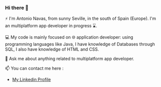 ### Hi there 👋

<!--
**antonionav9/antonionav9** is a ✨ _special_ ✨ repository because its `README.md` (this file) appears on your GitHub profile.-->

⚡ I'm Antonio Navas, from sunny Seville, in the south of Spain (Europe). I'm an multiplatform app developer in progress ⌛.

💻 My code is mainly focused on 🌐 application developer: using programming languages like Java, I have knowledge of
Databases through SQL, I also have knowledge of HTML and CSS.

💬 Ask me about anything related to multiplatform app developer.

📫 You can contact me here :
- [My Linkedin Profile](https://www.linkedin.com/in/antonio-navas/)

